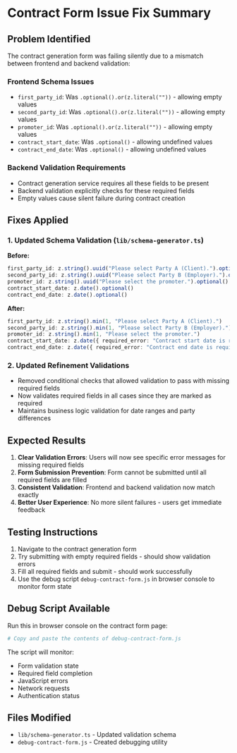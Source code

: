 # Contract Form Issue Fix Summary

## Problem Identified

The contract generation form was failing silently due to a mismatch between frontend and backend validation:

### Frontend Schema Issues
- `first_party_id`: Was `.optional().or(z.literal(""))` - allowing empty values
- `second_party_id`: Was `.optional().or(z.literal(""))` - allowing empty values  
- `promoter_id`: Was `.optional().or(z.literal(""))` - allowing empty values
- `contract_start_date`: Was `.optional()` - allowing undefined values
- `contract_end_date`: Was `.optional()` - allowing undefined values

### Backend Validation Requirements
- Contract generation service requires all these fields to be present
- Backend validation explicitly checks for these required fields
- Empty values cause silent failure during contract creation

## Fixes Applied

### 1. Updated Schema Validation (`lib/schema-generator.ts`)

**Before:**
```typescript
first_party_id: z.string().uuid("Please select Party A (Client).").optional().or(z.literal(""))
second_party_id: z.string().uuid("Please select Party B (Employer).").optional().or(z.literal(""))
promoter_id: z.string().uuid("Please select the promoter.").optional().or(z.literal(""))
contract_start_date: z.date().optional()
contract_end_date: z.date().optional()
```

**After:**
```typescript
first_party_id: z.string().min(1, "Please select Party A (Client).")
second_party_id: z.string().min(1, "Please select Party B (Employer).")
promoter_id: z.string().min(1, "Please select the promoter.")
contract_start_date: z.date({ required_error: "Contract start date is required." })
contract_end_date: z.date({ required_error: "Contract end date is required." })
```

### 2. Updated Refinement Validations

- Removed conditional checks that allowed validation to pass with missing required fields
- Now validates required fields in all cases since they are marked as required
- Maintains business logic validation for date ranges and party differences

## Expected Results

1. **Clear Validation Errors**: Users will now see specific error messages for missing required fields
2. **Form Submission Prevention**: Form cannot be submitted until all required fields are filled
3. **Consistent Validation**: Frontend and backend validation now match exactly
4. **Better User Experience**: No more silent failures - users get immediate feedback

## Testing Instructions

1. Navigate to the contract generation form
2. Try submitting with empty required fields - should show validation errors
3. Fill all required fields and submit - should work successfully
4. Use the debug script `debug-contract-form.js` in browser console to monitor form state

## Debug Script Available

Run this in browser console on the contract form page:
```bash
# Copy and paste the contents of debug-contract-form.js
```

The script will monitor:
- Form validation state
- Required field completion
- JavaScript errors
- Network requests
- Authentication status

## Files Modified

- `lib/schema-generator.ts` - Updated validation schema
- `debug-contract-form.js` - Created debugging utility

